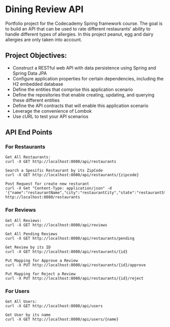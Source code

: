 # Dining Review API
Portfolio project for the Codecademy Spring framework course. The goal is to build an API that can be used to rate different restaurants' ability to handle different types of allergies. In this project peanut, egg and dairy allergies are only taken into account.

## Project Objectives:
* Construct a RESTful web API with data persistence using Spring and Spring Data JPA
* Configure application properties for certain dependencies, including the H2 embedded database
* Define the entities that comprise this application scenario
* Define the repositories that enable creating, updating, and querying these different entities
* Define the API contracts that will enable this application scenario
* Leverage the convenience of Lombok
* Use cURL to test your API scenarios

## API End Points

### For Restaurants
```shell
Get All Restaurants:
curl -X GET http://localhost:8080/api/restaurants

Search a Spesific Restaurant by its ZipCode
curl -X GET http://localhost:8080/api/restaurants/{zipcode}

Post Request for create new resturant
curl -X Get "Content-Type: application/json" -d '{"name":"restaurantName","city":"restaurantCity","state":"restaurantState","zipcode":"restaurantZipcode"}' http://localhost:8080/restaurants
```
### For Reviews
```shell
Get All Reviews:
curl -X GET http://localhost:8080/api/reviews

Get All Pending Reviews
curl -X GET http://localhost:8080/api/restaurants/pending

Get Review by its ID
curl -X GET http://localhost:8080/api/restaurants/{id}

Put Mapping for Approve a Review
curl -X PUT http://localhost:8080/api/restaurants/{id}/approve

Put Mapping for Reject a Review
curl -X PUT http://localhost:8080/api/restaurants/{id}/reject
```

### For Users
```shell
Get All Users:
curl -X GET http://localhost:8080/api/users

Get User by its name
curl -X GET http://localhost:8080/api/users/{name}

```
